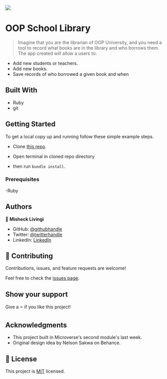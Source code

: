 ![](https://img.shields.io/badge/Microverse-blueviolet)

# OOP School Library

> Imagine that you are the librarian of OOP University, and you need a tool to record what books are in the library and who borrows them. The app created will allow a users to:

- Add new students or teachers.
- Add new books.
- Save records of who borrowed a given book and when


## Built With

- Ruby
- git

## Getting Started

To get a local copy up and running follow these simple example steps.

- Clone [this repo](https://github.com/misheck12/OOP).

- Open terminal in cloned repo directory

- then run ```bundle install```.





### Prerequisites

-Ruby

## Authors

👤 **Misheck Livingi**

- GitHub: [@githubhandle](https://github.com/misheck12)
- Twitter: [@twitterhandle](https://twitter.com/mishecklivingi2)
- LinkedIn: [LinkedIn](https://www.linkedin.com/in/misheck-livingi-a0b536142/)



## 🤝 Contributing

Contributions, issues, and feature requests are welcome!

Feel free to check the [issues page](../../issues/).

## Show your support

Give a ⭐️ if you like this project!

## Acknowledgments

- This project built in Microverse's second module's last week.
- Original design idea by Nelson Sakwa on Behance.

## 📝 License

This project is [MIT](./MIT.md) licensed.